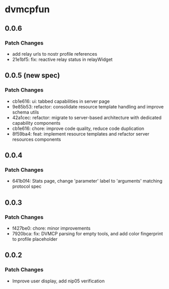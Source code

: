 # dvmcpfun

## 0.0.6

### Patch Changes

- add relay urls to nostr profile references
- 21e1bf5: fix: reactive relay status in relayWidget

## 0.0.5 (new spec)

### Patch Changes

- cb1e616: ui: tabbed capabilities in server page
- 9e85b53: refactor: consolidate resource template handling and improve schema utils
- 42a1cec: refactor: migrate to server-based architecture with dedicated capability components
- cb1e616: chore: improve code quality, reduce code duplication
- 8f59ba4: feat: implement resource templates and refactor server resources components

## 0.0.4

### Patch Changes

- 641b0f4: Stats page, change 'parameter' label to 'arguments' matching protocol spec

## 0.0.3

### Patch Changes

- f427be0: chore: minor improvements
- 7920bca: fix: DVMCP parsing for empty tools, and add color fingerprint to profile placeholder

## 0.0.2

### Patch Changes

- Improve user display, add nip05 verification
